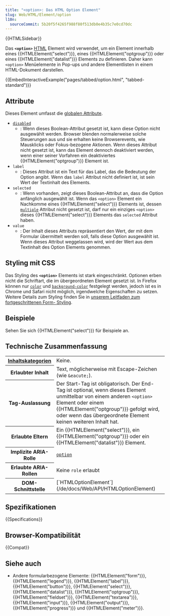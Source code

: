 ```yaml
---
title: "<option>: Das HTML Option Element"
slug: Web/HTML/Element/option
l10n:
  sourceCommit: 5b20f5f4265f988f80f513db0e4b35c7e0cd70dc
---
```


{{HTMLSidebar}}

Das **`<option>`** [HTML](/de/docs/Web/HTML) Element wird verwendet, um ein Element innerhalb eines {{HTMLElement("select")}}, eines {{HTMLElement("optgroup")}} oder eines {{HTMLElement("datalist")}} Elements zu definieren. Daher kann `<option>` Menüelemente in Pop-ups und andere Elementlisten in einem HTML-Dokument darstellen.

{{EmbedInteractiveExample("pages/tabbed/option.html", "tabbed-standard")}}

## Attribute

Dieses Element umfasst die [globalen Attribute](/de/docs/Web/HTML/Global_attributes).

- [`disabled`](/de/docs/Web/HTML/Attributes/disabled)
  - : Wenn dieses Boolean-Attribut gesetzt ist, kann diese Option nicht ausgewählt werden. Browser blenden normalerweise solche Steuerungen aus und sie erhalten keine Browserevents, wie Mausklicks oder Fokus-bezogene Aktionen. Wenn dieses Attribut nicht gesetzt ist, kann das Element dennoch deaktiviert werden, wenn einer seiner Vorfahren ein deaktiviertes {{HTMLElement("optgroup")}} Element ist.
- `label`
  - : Dieses Attribut ist ein Text für das Label, das die Bedeutung der Option angibt. Wenn das `label` Attribut nicht definiert ist, ist sein Wert der Textinhalt des Elements.
- `selected`
  - : Wenn vorhanden, zeigt dieses Boolean-Attribut an, dass die Option anfänglich ausgewählt ist. Wenn das `<option>` Element ein Nachkomme eines {{HTMLElement("select")}} Elements ist, dessen [`multiple`](/de/docs/Web/HTML/Element/select#multiple) Attribut nicht gesetzt ist, darf nur ein einziges `<option>` dieses {{HTMLElement("select")}} Elements das `selected` Attribut haben.
- `value`
  - : Der Inhalt dieses Attributs repräsentiert den Wert, der mit dem Formular übermittelt werden soll, falls diese Option ausgewählt ist. Wenn dieses Attribut weggelassen wird, wird der Wert aus dem Textinhalt des Option Elements genommen.

## Styling mit CSS

Das Styling des **`<option>`** Elements ist stark eingeschränkt. Optionen erben nicht die Schriftart, die im übergeordneten Element gesetzt ist. In Firefox können nur [`color`](/de/docs/Web/CSS/color) und [`background-color`](/de/docs/Web/CSS/background-color) festgelegt werden, jedoch ist es in Chrome und Safari nicht möglich, irgendwelche Eigenschaften zu setzen. Weitere Details zum Styling finden Sie in [unserem Leitfaden zum fortgeschrittenen Form- Styling](/de/docs/Learn_web_development/Extensions/Forms/Advanced_form_styling).

## Beispiele

Sehen Sie sich {{HTMLElement("select")}} für Beispiele an.

## Technische Zusammenfassung

<table class="properties">
  <tbody>
    <tr>
      <th scope="row">
        <a href="/de/docs/Web/HTML/Content_categories"
          >Inhaltskategorien</a
        >
      </th>
      <td>Keine.</td>
    </tr>
    <tr>
      <th scope="row">Erlaubter Inhalt</th>
      <td>
        Text, möglicherweise mit Escape-Zeichen (wie
        <code>&#x26;eacute;</code>).
      </td>
    </tr>
    <tr>
      <th scope="row">Tag-Auslassung</th>
      <td>
        Der Start-Tag ist obligatorisch. Der End-Tag ist optional, wenn dieses Element
        unmittelbar von einem anderen <code>&#x3C;option></code> Element oder einem
        {{HTMLElement("optgroup")}} gefolgt wird, oder wenn das übergeordnete Element keinen
        weiteren Inhalt hat.
      </td>
    </tr>
    <tr>
      <th scope="row">Erlaubte Eltern</th>
      <td>
        Ein {{HTMLElement("select")}}, ein
        {{HTMLElement("optgroup")}} oder ein
        {{HTMLElement("datalist")}} Element.
      </td>
    </tr>
    <tr>
      <th scope="row">Implizite ARIA-Rolle</th>
      <td><a href="/de/docs/Web/Accessibility/ARIA/Roles/option_role"><code>option</code></a></td>
    </tr>
    <tr>
      <th scope="row">Erlaubte ARIA-Rollen</th>
      <td>Keine <code>role</code> erlaubt</td>
    </tr>
    <tr>
      <th scope="row">DOM-Schnittstelle</th>
      <td>[`HTMLOptionElement`](/de/docs/Web/API/HTMLOptionElement)</td>
    </tr>
  </tbody>
</table>

## Spezifikationen

{{Specifications}}

## Browser-Kompatibilität

{{Compat}}

## Siehe auch

- Andere formularbezogene Elemente: {{HTMLElement("form")}}, {{HTMLElement("legend")}}, {{HTMLElement("label")}}, {{HTMLElement("button")}}, {{HTMLElement("select")}}, {{HTMLElement("datalist")}}, {{HTMLElement("optgroup")}}, {{HTMLElement("fieldset")}}, {{HTMLElement("textarea")}}, {{HTMLElement("input")}}, {{HTMLElement("output")}}, {{HTMLElement("progress")}} und {{HTMLElement("meter")}}.
